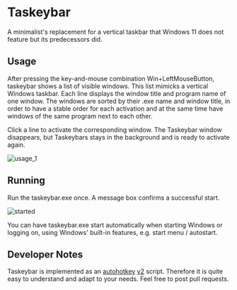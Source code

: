 # Taskeybar
A minimalist's replacement for a vertical taskbar that Windows 11 does not feature but its predecessors did.

## Usage
After pressing the key-and-mouse combination Win+LeftMouseButton, taskeybar shows a list of visible windows. This list mimicks a vertical Windows taskbar. Each line displays the window title and program name of one window. The windows are sorted by their .exe name and window title, in order to have a stable order for each activation and at the same time have windows of the same program next to each other.

Click a line to activate the corresponding window. The Taskeybar window disappears, but Taskeybars stays in the background and is ready to activate again.

![usage_1](https://github.com/permail/taskeybar/assets/78616410/602194d3-b73f-4bce-a2c1-81ec6d4dafd6)

## Running
Run the taskeybar.exe once. A message box confirms a successful start. 

![started](https://github.com/permail/taskeybar/assets/78616410/36b7d624-ffb3-4718-b58b-265dd54d46d3)

You can have taskeybar.exe start automatically when starting Windows or logging on, using Windows' built-in features, e.g. start menu / autostart.

## Developer Notes
Taskeybar is implemented as an [autohotkey](https://www.autohotkey.com/) [v2](https://www.autohotkey.com/v2/) script. Therefore it is quite easy to understand and adapt to your needs. Feel free to post pull requests.


